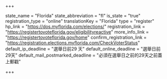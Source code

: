 +++

state_name = "Florida"
state_abbreviation = "fl"
is_state = "true"
registration_type = "online"
translationKey = "Florida"
type = "register"
hp_link = "https://dos.myflorida.com/elections/"
registration_link = "https://registertovoteflorida.gov/eligibilityreactive"
more_info_link = "https://registertovoteflorida.gov/home"
confirm_registration_link = "https://registration.elections.myflorida.com/CheckVoterStatus"
default_ip_deadline = "選舉日前29 天"
default_online_deadline = "選舉日前29天"
default_mail_postmarked_deadline = "必須在選舉日之前的29天之前蓋上郵戳"

+++